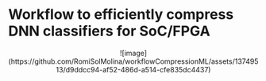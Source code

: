 # Workflow to efficiently compress DNN classifiers for SoC/FPGA

<p align="center">
![image](https://github.com/RomiSolMolina/workflowCompressionML/assets/13749513/d9ddcc94-af52-486d-a514-cfe835dc4437)


